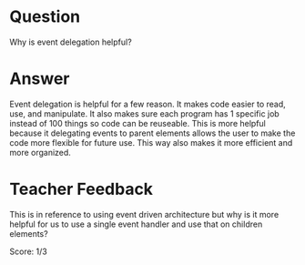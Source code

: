 # Question
Why is event delegation helpful?

# Answer
Event delegation is helpful for a few reason. It makes code easier to read, use, and manipulate. It also makes sure each program has 1 specific job instead of 100 things so code can be reuseable. This is more helpful because it delegating events to parent elements allows the user to make the code more flexible for future use. This way also makes it more efficient and more organized.

# Teacher Feedback

This is in reference to using event driven architecture but why is it more helpful for us to use a single event handler and use that on children elements? 

Score: 1/3